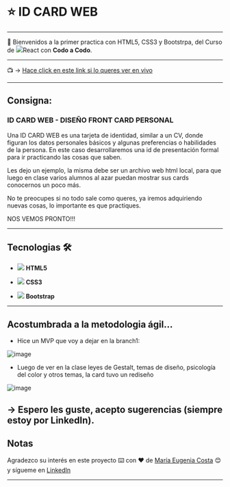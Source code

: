# :star: ID CARD WEB

---

:stars: Bienvenidos a la primer practica con HTML5, CSS3 y Bootstrpa, del Curso de <img src="https://img.icons8.com/bubbles/30/null/react.png"/>React con **Codo a Codo**.


---

:tv: -> [Hace click en este link si lo queres ver en vivo](eugenia1984.github.io/id-car-web/)

---

## Consigna:

### ID CARD WEB - DISEÑO FRONT CARD PERSONAL

Una ID CARD WEB es una tarjeta de identidad, similar a un CV, donde figuran los datos personales básicos y algunas preferencias o habilidades de la persona. En este caso desarrollaremos una id de presentación formal para ir practicando las cosas que saben.

Les dejo un ejemplo, la misma debe ser un archivo web html local, para que luego en clase varios alumnos al azar puedan mostrar sus cards conocernos un poco más.

No te preocupes si no todo sale como queres, ya iremos adquiriendo nuevas cosas, lo importante es que practiques.

NOS VEMOS PRONTO!!!


---

## Tecnologias 🛠️

- <img src="https://img.icons8.com/color/30/null/html-5--v1.png"/>   **HTML5** 

- <img src="https://img.icons8.com/color/30/null/css3.png"/>  **CSS3**

- <img src="https://img.icons8.com/color/30/null/bootstrap.png"/>  **Bootstrap**

---


## Acostumbrada a la metodologia ágil...

- Hice un MVP que voy a dejar en la branch1:

![image](https://user-images.githubusercontent.com/72580574/223603746-0bc9019d-4741-421b-bb6c-7b19258e4658.png)

- Luego de ver en la clase leyes de Gestalt, temas de diseño, psicología del color y otros temas, la card tuvo un rediseño

![image](https://user-images.githubusercontent.com/72580574/223610425-87ca2bd4-9c40-46d0-a2d6-cdf0766af388.png)

-> Espero les guste, acepto sugerencias (siempre estoy por LinkedIn).
---


## Notas


Agradezco su interés en este proyecto ⌨️ con ❤️ de [María Eugenia Costa](https://github.com/eugenia1984) 😊 y sígueme en [LinkedIn](http://www.linkedin.com/in/maríaeugeniacosta)



---






